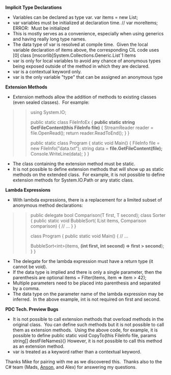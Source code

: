 
**Implicit Type Declarations**

- Variables can be declared as type var. var items = new List<int>;
- var variables must be initialized at declaration time. // var moreItems;   ERROR:  Must be initialized
- This is mostly serves as a convenience, especially when using generics and having really long type names.
- The data type of var is resolved at compile time.  Given the local variable declaration of items above, the corresponding CIL code uses \[0\] class \[mscorlib\]System.Collections.Generic.List\`1<int32> items
- var is only for local variables to avoid any chance of anonymous types being exposed outside of the method in which they are declared.
- var is a contextual keyword only.
- var is the only variable "type" that can be assigned an anonymous type

**Extension Methods**

- Extension methods allow the addition of methods to existing classes (even sealed classes).  For example:

> > using System.IO;
> > 
> > public static class FileInfoEx { **public static string GetFileContent(this FileInfo file)** { StreamReader reader = file.OpenRead(); return reader.ReadToEnd(); } }
> > 
> > public static class Program { static void Main() { FileInfo file = new FileInfo("data.txt"); string data = **file.GetFileContent(file);** Console.WriteLine(data); } }

- The class containing the extension method must be static.
- It is not possible to define extension methods that will show up as static methods on the extended class.  For example, it is not possible to define extension methods for System.IO.Path or any static class.

**Lambda Expressions**

- With lambda expressions, there is a replacement for a limited subset of anonymous method declarations:

> > public delegate bool Comparison<T>(T first, T second); class Sorter { public static void BubbleSort<T>( IList<T> items, Comparison<T> comparison) { // ... } }
> > 
> > class Program { public static void Main() { // ...
> > 
> > BubbleSort<int\>(items, **(int first, int second) => first > second**); } }

- The delegate for the lambda expression must have a return type (it cannot be void).
- If the data type is implied and there is only a single parameter, then the parenthesis are optional items = Filter<int>(items, item => item > 42);
- Multiple parameters need to be placed into parenthesis and separated by a comma.
- The data type on the parameter name of the lambda expression may be inferred.  In the above example, int is not required on first and second.

**PDC Tech. Preview Bugs**

- It is not possible to call extension methods that overload methods in the original class.  You can define such methods but it is not possible to call them as extension methods.  Using the above code, for example, it is possible to define public static void CopyTo(this FileInfo file, params string\[\] destFileNames){} However, it is not possible to call this method as an extension method.
- var is treated as a keyword rather than a contextual keyword.

Thanks Mike for pairing with me as we discovered this.  Thanks also to the C# team (Mads, [Anson](https://blogs.msdn.com/ansonh/), and Alex) for answering my questions.
